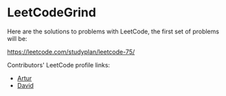 # LeetCodeGrind

Here are the solutions to problems with LeetCode, the first set of problems will be:

https://leetcode.com/studyplan/leetcode-75/

Contributors' LeetCode profile links:

- [Artur](https://leetcode.com/PelArtur/)
- [David](https://leetcode.com/sTiro/)

